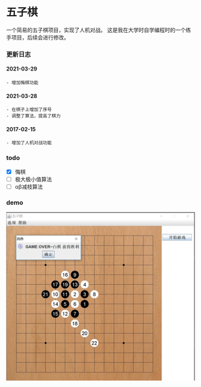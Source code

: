 # 五子棋

一个简易的五子棋项目，实现了人机对战。 这是我在大学时自学编程时的一个练手项目，后续会进行修改。

### 更新日志

#### 2021-03-29
    - 增加悔棋功能
#### 2021-03-28
    - 在棋子上增加了序号
    - 调整了算法，提高了棋力
#### 2017-02-15
    - 增加了人机对战功能
### todo

- [X] 悔棋
- [ ] 极大极小值算法
- [ ] αβ减枝算法

### demo

![](https://github.com/zhaodongxx/static/blob/master/demo.jpg)



